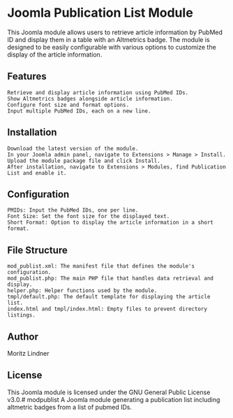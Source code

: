 # Joomla Publication List Module

This Joomla module allows users to retrieve article information by PubMed ID and display them in a table with an Altmetrics badge. The module is designed to be easily configurable with various options to customize the display of the article information.
## Features

    Retrieve and display article information using PubMed IDs.
    Show Altmetrics badges alongside article information.
    Configure font size and format options.
    Input multiple PubMed IDs, each on a new line.

## Installation

    Download the latest version of the module.
    In your Joomla admin panel, navigate to Extensions > Manage > Install.
    Upload the module package file and click Install.
    After installation, navigate to Extensions > Modules, find Publication List and enable it.

## Configuration

    PMIDs: Input the PubMed IDs, one per line.
    Font Size: Set the font size for the displayed text.
    Short Format: Option to display the article information in a short format.

## File Structure

    mod_publist.xml: The manifest file that defines the module's configuration.
    mod_publist.php: The main PHP file that handles data retrieval and display.
    helper.php: Helper functions used by the module.
    tmpl/default.php: The default template for displaying the article list.
    index.html and tmpl/index.html: Empty files to prevent directory listings.

## Author

Moritz Lindner

## License

This Joomla module is licensed under the GNU General Public License v3.0.# modpublist
A Joomla module generating a publication list including altmetric badges from a list of pubmed IDs.
